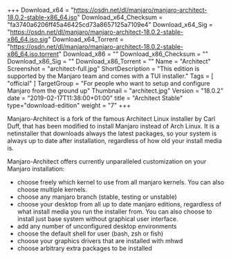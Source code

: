 +++
Download_x64 = "https://osdn.net/dl/manjaro/manjaro-architect-18.0.2-stable-x86_64.iso"
Download_x64_Checksum = "fa3740a6206ff45a46425cd73a8657125a7109e4"
Download_x64_Sig = "https://osdn.net/dl/manjaro/manjaro-architect-18.0.2-stable-x86_64.iso.sig"
Download_x64_Torrent = "https://osdn.net/dl/manjaro/manjaro-architect-18.0.2-stable-x86_64.iso.torrent"
Download_x86 = ""
Download_x86_Checksum = ""
Download_x86_Sig = ""
Download_x86_Torrent = ""
Name = "Architect"
Screenshot = "architect-full.jpg"
ShortDescription = "This edition is supported by the Manjaro team and comes with a TUI installer."
Tags = [ "official" ]
TargetGroup = "For people who want to setup and configure Manjaro from the ground up"
Thumbnail = "architect.jpg"
Version = "18.0.2"
date = "2019-02-17T11:38:00+01:00"
title = "Architect Stable"
type="download-edition"
weight = "7"
+++

Manjaro-Architect is a fork of the famous Architect Linux installer by Carl Duff, that has been modified to install Manjaro instead of Arch Linux. It is a netinstaller that downloads always the latest packages, so your system is always up to date after installation, regardless of how old your install media is.

Manjaro-Architect offers currently unparalleled customization on your Manjaro installation:

- choose freely which kernel to use from all manjaro kernels. You can also choose multiple kernels.
- choose any manjaro branch (stable, testing or unstable)
- choose your desktop from all up to date manjaro editions, regardless of what install media you run the installer from. You can also choose to install just base system without graphical user interface.
- add any number of unconfigured desktop environments
- choose the default shell for user (bash, zsh or fish)
- choose your graphics drivers that are installed with mhwd
- choose arbitrary extra packages to be installed
